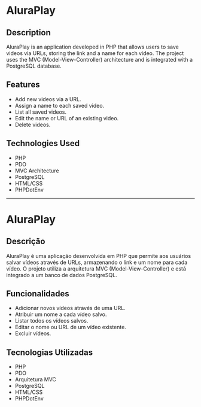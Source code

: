 # AluraPlay

## Description
AluraPlay is an application developed in PHP that allows users to save videos via URLs, storing the link and a name for each video. The project uses the MVC (Model-View-Controller) architecture and is integrated with a PostgreSQL database.

## Features
- Add new videos via a URL.
- Assign a name to each saved video.
- List all saved videos.
- Edit the name or URL of an existing video.
- Delete videos.

## Technologies Used
- PHP
- PDO
- MVC Architecture
- PostgreSQL
- HTML/CSS
- PHPDotEnv

***

# AluraPlay

## Descrição
AluraPlay é uma aplicação desenvolvida em PHP que permite aos usuários salvar vídeos através de URLs, armazenando o link e um nome para cada vídeo. O projeto utiliza a arquitetura MVC (Model-View-Controller) e está integrado a um banco de dados PostgreSQL.

## Funcionalidades
- Adicionar novos vídeos através de uma URL.
- Atribuir um nome a cada vídeo salvo.
- Listar todos os vídeos salvos.
- Editar o nome ou URL de um vídeo existente.
- Excluir vídeos.

## Tecnologias Utilizadas
- PHP
- PDO
- Arquitetura MVC
- PostgreSQL
- HTML/CSS
- PHPDotEnv